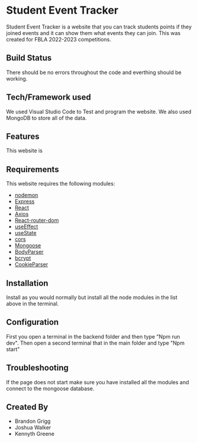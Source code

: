 # Student Event Tracker
Student Event Tracker is a website that you can track students points if they joined events and it can show them what events they can join. This was created for FBLA 2022-2023 competitions.

## Build Status
There should be no errors throughout the code and everthing should be working.

## Tech/Framework used
We used Visual Studio Code to Test and program the website. We also used MongoDB to store all of the data.

## Features
This website is 

## Requirements
This website requires the following modules:

- [nodemon](https://www.npmjs.com/package/nodemon)
- [Express](https://expressjs.com/)
- [React](https://reactjs.org/)
- [Axios](https://axios-http.com/docs/intro)
- [React-router-dom](https://reactrouter.com/en/main)
- [useEffect](https://reactjs.org/docs/hooks-effect.html)
- [useState](https://reactjs.org/docs/hooks-state.htm)
- [cors](https://developer.mozilla.org/en-US/docs/Web/HTTP/CORS)
- [Mongoose](https://mongoosejs.com/)
- [BodyParser](https://www.npmjs.com/package/body-parser)
- [bcrypt](https://www.npmjs.com/package/bcrypt)
- [CookieParser](https://www.npmjs.com/package/cookie-parser)

## Installation
Install as you would normally but install all the node modules in the list above in the terminal.

## Configuration
First you open a terminal in the backend folder and then type "Npm run dev". Then open a second terminal that in the main folder and type "Npm start"

## Troubleshooting

If the page does not start make sure you have installed all the modules and connect to the mongoose database.

## Created By

- Brandon Grigg
- Joshua Walker
- Kennyth Greene
